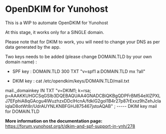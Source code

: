 # OpenDKIM for Yunohost #

This is a WIP to automate OpenDKIM for Yunohost

At this stage, it works only for a SINGLE domain.

Please note that for DKIM to work, you will need to change your DNS as per data generated by the app.

Two keys needs to be added (please change DOMAIN.TLD by your own domain name) : 
- SPF key : 
DOMAIN.TLD 300 TXT "v=spf1 a:DOMAIN.TLD mx ?all"

- DKIM key :
cat /etc/opendkim/keys/DOMAIN.TLD/mail.txt

mail._domainkey IN TXT "v=DKIM1; k=rsa; p=AAAKKUHGCSqGSIb3DQEBAQUAA4GNADCBiQKBgQDPFrBM54eXlZPXLJ7EFphiA8qGAcgu4lWuzhzxDDcIHcnA/fdklG2gol1B4r27p87rExxz9hZehJclaiqlaD8otWt8r/UdrAUYNLKNBFGHJ875467jstoAQAB" ; ----- DKIM key mail for DOMAIN.TLD

**More information on the documentation page:**    
https://forum.yunohost.org/t/dkim-and-spf-support-in-ynh/278
